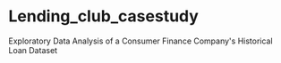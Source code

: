 # Lending_club_casestudy
Exploratory Data Analysis of a Consumer Finance Company's Historical Loan Dataset
